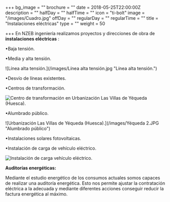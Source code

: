 +++
bg_image = ""
brochure = ""
date = 2018-05-25T22:00:00Z
description = ""
halfDay = ""
halfTime = ""
icon = "ti-bolt"
image = "/images/Cuadro.jpg"
offDay = ""
regularDay = ""
regularTime = ""
title = "Instalaciones eléctricas"
type = ""
weight = 50

+++
En NZEB ingeniería realizamos proyectos y direcciones de obra de **instalaciones eléctricas** :

•Baja tensión.

•Media y alta tensión.

![Línea alta tensión.](/images/Línea alta tensión.jpg "Línea alta tensión.")

•Desvío de líneas existentes.

•Centros de transformación.

![Centro de transformación en Urbanización Las Villas de Yéqueda (Huesca).](/images/CT1.png "Centro de transformación.")

•Alumbrado público.

![Urbanización Las Villas de Yéqueda (Huesca).](/images/Yéqueda 2.JPG "Alumbrado público")

•Instalaciones solares fotovoltaicas.

•Instalación de carga de vehículo eléctrico.

![Instalación de carga vehículo eléctrico.](/images/tesla.jpg "Instalación de carga vehículo eléctrico.")

**Auditorías energéticas:**

Mediante el estudio energético de los consumos actuales somos capaces de realizar una auditoría energética. Esto nos permite ajustar la contratación eléctrica a la adecuada y mediante diferentes acciones conseguir reducir la factura energética al máximo.